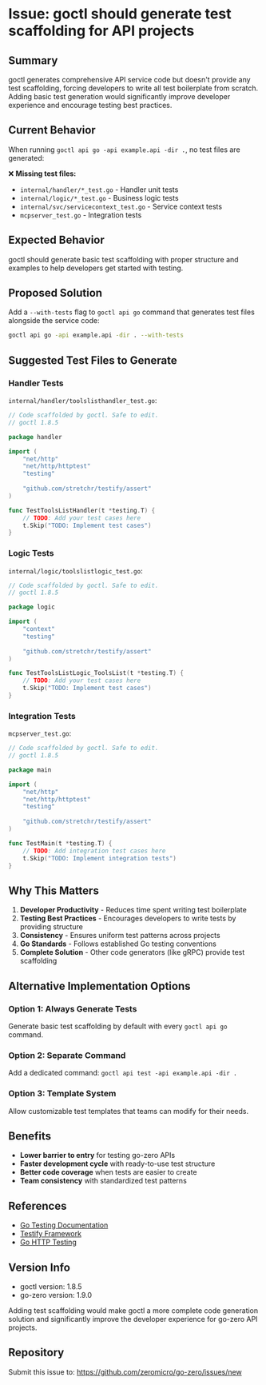 # Issue: goctl should generate test scaffolding for API projects

## Summary
goctl generates comprehensive API service code but doesn't provide any test scaffolding, forcing developers to write all test boilerplate from scratch. Adding basic test generation would significantly improve developer experience and encourage testing best practices.

## Current Behavior
When running `goctl api go -api example.api -dir .`, no test files are generated:

❌ **Missing test files:**
- `internal/handler/*_test.go` - Handler unit tests
- `internal/logic/*_test.go` - Business logic tests
- `internal/svc/servicecontext_test.go` - Service context tests
- `mcpserver_test.go` - Integration tests

## Expected Behavior
goctl should generate basic test scaffolding with proper structure and examples to help developers get started with testing.

## Proposed Solution
Add a `--with-tests` flag to `goctl api go` command that generates test files alongside the service code:

```bash
goctl api go -api example.api -dir . --with-tests
```

## Suggested Test Files to Generate

### Handler Tests
`internal/handler/toolslisthandler_test.go`:
```go
// Code scaffolded by goctl. Safe to edit.
// goctl 1.8.5

package handler

import (
    "net/http"
    "net/http/httptest"
    "testing"
    
    "github.com/stretchr/testify/assert"
)

func TestToolsListHandler(t *testing.T) {
    // TODO: Add your test cases here
    t.Skip("TODO: Implement test cases")
}
```

### Logic Tests
`internal/logic/toolslistlogic_test.go`:
```go
// Code scaffolded by goctl. Safe to edit.
// goctl 1.8.5

package logic

import (
    "context"
    "testing"
    
    "github.com/stretchr/testify/assert"
)

func TestToolsListLogic_ToolsList(t *testing.T) {
    // TODO: Add your test cases here
    t.Skip("TODO: Implement test cases")
}
```

### Integration Tests
`mcpserver_test.go`:
```go
// Code scaffolded by goctl. Safe to edit.
// goctl 1.8.5

package main

import (
    "net/http"
    "net/http/httptest"
    "testing"
    
    "github.com/stretchr/testify/assert"
)

func TestMain(t *testing.T) {
    // TODO: Add integration test cases here
    t.Skip("TODO: Implement integration tests")
}
```

## Why This Matters

1. **Developer Productivity** - Reduces time spent writing test boilerplate
2. **Testing Best Practices** - Encourages developers to write tests by providing structure
3. **Consistency** - Ensures uniform test patterns across projects
4. **Go Standards** - Follows established Go testing conventions
5. **Complete Solution** - Other code generators (like gRPC) provide test scaffolding

## Alternative Implementation Options

### Option 1: Always Generate Tests
Generate basic test scaffolding by default with every `goctl api go` command.

### Option 2: Separate Command
Add a dedicated command: `goctl api test -api example.api -dir .`

### Option 3: Template System
Allow customizable test templates that teams can modify for their needs.

## Benefits

- **Lower barrier to entry** for testing go-zero APIs
- **Faster development cycle** with ready-to-use test structure
- **Better code coverage** when tests are easier to create
- **Team consistency** with standardized test patterns

## References
- [Go Testing Documentation](https://pkg.go.dev/testing)
- [Testify Framework](https://github.com/stretchr/testify)
- [Go HTTP Testing](https://pkg.go.dev/net/http/httptest)

## Version Info
- goctl version: 1.8.5
- go-zero version: 1.9.0

Adding test scaffolding would make goctl a more complete code generation solution and significantly improve the developer experience for go-zero API projects.

## Repository
Submit this issue to: https://github.com/zeromicro/go-zero/issues/new